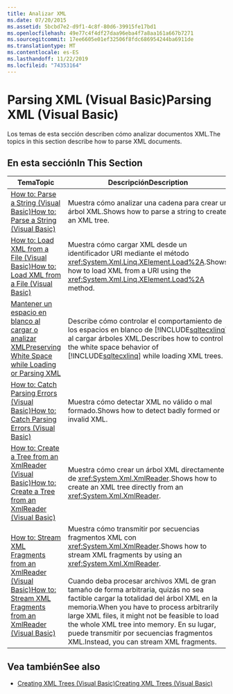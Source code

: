 ```yaml
---
title: Analizar XML
ms.date: 07/20/2015
ms.assetid: 5bcbd7e2-d9f1-4c8f-80d6-39915fe17bd1
ms.openlocfilehash: 49e77c4f4df27daa96eba4f7a8aa161a667b7271
ms.sourcegitcommit: 17ee6605e01ef32506f8fdc686954244ba6911de
ms.translationtype: MT
ms.contentlocale: es-ES
ms.lasthandoff: 11/22/2019
ms.locfileid: "74353164"
---
```

# <a name="parsing-xml-visual-basic"></a><span data-ttu-id="817b4-102">Parsing XML (Visual Basic)</span><span class="sxs-lookup"><span data-stu-id="817b4-102">Parsing XML (Visual Basic)</span></span>
<span data-ttu-id="817b4-103">Los temas de esta sección describen cómo analizar documentos XML.</span><span class="sxs-lookup"><span data-stu-id="817b4-103">The topics in this section describe how to parse XML documents.</span></span>  
  
## <a name="in-this-section"></a><span data-ttu-id="817b4-104">En esta sección</span><span class="sxs-lookup"><span data-stu-id="817b4-104">In This Section</span></span>  
  
|<span data-ttu-id="817b4-105">Tema</span><span class="sxs-lookup"><span data-stu-id="817b4-105">Topic</span></span>|<span data-ttu-id="817b4-106">Descripción</span><span class="sxs-lookup"><span data-stu-id="817b4-106">Description</span></span>|  
|-----------|-----------------|  
|[<span data-ttu-id="817b4-107">How to: Parse a String (Visual Basic)</span><span class="sxs-lookup"><span data-stu-id="817b4-107">How to: Parse a String (Visual Basic)</span></span>](../../../../visual-basic/programming-guide/concepts/linq/how-to-parse-a-string.md)|<span data-ttu-id="817b4-108">Muestra cómo analizar una cadena para crear un árbol XML.</span><span class="sxs-lookup"><span data-stu-id="817b4-108">Shows how to parse a string to create an XML tree.</span></span>|  
|[<span data-ttu-id="817b4-109">How to: Load XML from a File (Visual Basic)</span><span class="sxs-lookup"><span data-stu-id="817b4-109">How to: Load XML from a File (Visual Basic)</span></span>](../../../../visual-basic/programming-guide/concepts/linq/how-to-load-xml-from-a-file.md)|<span data-ttu-id="817b4-110">Muestra cómo cargar XML desde un identificador URI mediante el método <xref:System.Xml.Linq.XElement.Load%2A>.</span><span class="sxs-lookup"><span data-stu-id="817b4-110">Shows how to load XML from a URI using the <xref:System.Xml.Linq.XElement.Load%2A> method.</span></span>|  
|[<span data-ttu-id="817b4-111">Mantener un espacio en blanco al cargar o analizar XML</span><span class="sxs-lookup"><span data-stu-id="817b4-111">Preserving White Space while Loading or Parsing XML</span></span>](../../../../visual-basic/programming-guide/concepts/linq/preserving-white-space-while-loading-or-parsing-xml.md)|<span data-ttu-id="817b4-112">Describe cómo controlar el comportamiento de los espacios en blanco de [!INCLUDE[sqltecxlinq](~/includes/sqltecxlinq-md.md)] al cargar árboles XML.</span><span class="sxs-lookup"><span data-stu-id="817b4-112">Describes how to control the white space behavior of [!INCLUDE[sqltecxlinq](~/includes/sqltecxlinq-md.md)] while loading XML trees.</span></span>|  
|[<span data-ttu-id="817b4-113">How to: Catch Parsing Errors (Visual Basic)</span><span class="sxs-lookup"><span data-stu-id="817b4-113">How to: Catch Parsing Errors (Visual Basic)</span></span>](../../../../visual-basic/programming-guide/concepts/linq/how-to-catch-parsing-errors.md)|<span data-ttu-id="817b4-114">Muestra cómo detectar XML no válido o mal formado.</span><span class="sxs-lookup"><span data-stu-id="817b4-114">Shows how to detect badly formed or invalid XML.</span></span>|  
|[<span data-ttu-id="817b4-115">How to: Create a Tree from an XmlReader (Visual Basic)</span><span class="sxs-lookup"><span data-stu-id="817b4-115">How to: Create a Tree from an XmlReader (Visual Basic)</span></span>](../../../../visual-basic/programming-guide/concepts/linq/how-to-create-a-tree-from-an-xmlreader.md)|<span data-ttu-id="817b4-116">Muestra cómo crear un árbol XML directamente de <xref:System.Xml.XmlReader>.</span><span class="sxs-lookup"><span data-stu-id="817b4-116">Shows how to create an XML tree directly from an <xref:System.Xml.XmlReader>.</span></span>|  
|[<span data-ttu-id="817b4-117">How to: Stream XML Fragments from an XmlReader (Visual Basic)</span><span class="sxs-lookup"><span data-stu-id="817b4-117">How to: Stream XML Fragments from an XmlReader (Visual Basic)</span></span>](../../../../visual-basic/programming-guide/concepts/linq/how-to-stream-xml-fragments-from-an-xmlreader.md)|<span data-ttu-id="817b4-118">Muestra cómo transmitir por secuencias fragmentos XML con <xref:System.Xml.XmlReader>.</span><span class="sxs-lookup"><span data-stu-id="817b4-118">Shows how to stream XML fragments by using an <xref:System.Xml.XmlReader>.</span></span><br /><br /> <span data-ttu-id="817b4-119">Cuando deba procesar archivos XML de gran tamaño de forma arbitraria, quizás no sea factible cargar la totalidad del árbol XML en la memoria.</span><span class="sxs-lookup"><span data-stu-id="817b4-119">When you have to process arbitrarily large XML files, it might not be feasible to load the whole XML tree into memory.</span></span> <span data-ttu-id="817b4-120">En su lugar, puede transmitir por secuencias fragmentos XML.</span><span class="sxs-lookup"><span data-stu-id="817b4-120">Instead, you can stream XML fragments.</span></span>|  
  
## <a name="see-also"></a><span data-ttu-id="817b4-121">Vea también</span><span class="sxs-lookup"><span data-stu-id="817b4-121">See also</span></span>

- [<span data-ttu-id="817b4-122">Creating XML Trees (Visual Basic)</span><span class="sxs-lookup"><span data-stu-id="817b4-122">Creating XML Trees (Visual Basic)</span></span>](../../../../visual-basic/programming-guide/concepts/linq/creating-xml-trees.md)
